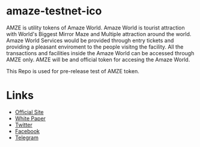 # amaze-testnet-ico

AMZE is utility tokens of Amaze World. Amaze World is tourist attraction with World's Biggest Mirror Maze and Multiple attraction around the world. Amaze World Services would be provided through entry tickets and providing a pleasant enviroment to the people visitng the facility. All the transactions and facilities inside the Amaze World can be accessed through AMZE only. AMZE will be and official token for accesing the Amaze World.

This Repo is used for pre-release test of AMZE token.

# Links
- [Official Site](https://amaze-world.com/)
- [White Paper](https://amaze-world.com/whitepaper.html)
- [Twitter](https://twitter.com/TheAmazeWorld/)
- [Facebook](https://www.facebook.com/amazeworldglobal/)
- [Telegram](https://telegram.me/amazew/)
